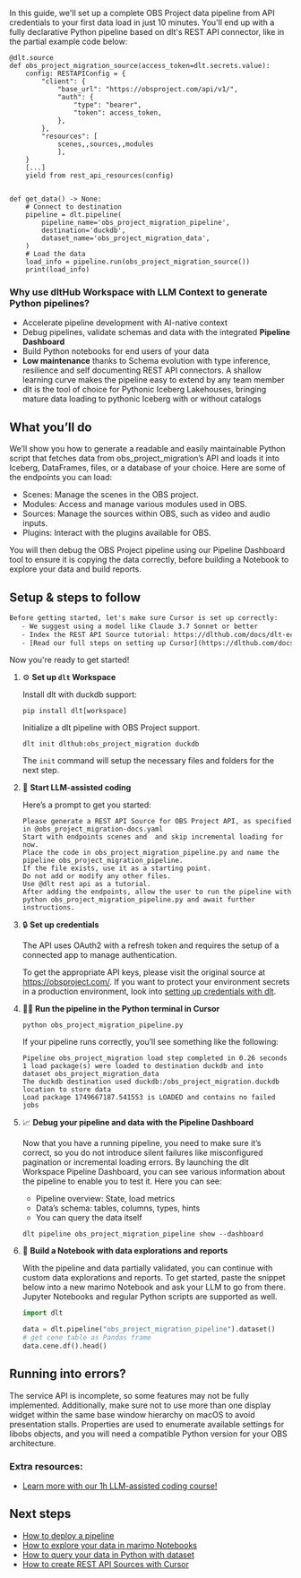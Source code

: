 In this guide, we'll set up a complete OBS Project data pipeline from API credentials to your first data load in just 10 minutes. You'll end up with a fully declarative Python pipeline based on dlt's REST API connector, like in the partial example code below:

```python-outcome
@dlt.source
def obs_project_migration_source(access_token=dlt.secrets.value):
    config: RESTAPIConfig = {
        "client": {
            "base_url": "https://obsproject.com/api/v1/",
            "auth": {
                "type": "bearer",
                "token": access_token,
            },
        },
        "resources": [
            scenes,,sources,,modules
            ],
    }
    [...]
    yield from rest_api_resources(config)


def get_data() -> None:
    # Connect to destination
    pipeline = dlt.pipeline(
        pipeline_name='obs_project_migration_pipeline',
        destination='duckdb',
        dataset_name='obs_project_migration_data', 
    )
    # Load the data
    load_info = pipeline.run(obs_project_migration_source())
    print(load_info) 
```

### Why use dltHub Workspace with LLM Context to generate Python pipelines?

- Accelerate pipeline development with AI-native context
- Debug pipelines, validate schemas and data with the integrated **Pipeline Dashboard**
- Build Python notebooks for end users of your data
- **Low maintenance** thanks to Schema evolution with type inference, resilience and self documenting REST API connectors. A shallow learning curve makes the pipeline easy to extend by any team member
- dlt is the tool of choice for Pythonic Iceberg Lakehouses, bringing mature data loading to pythonic Iceberg with or without catalogs

## What you’ll do

We’ll show you how to generate a readable and easily maintainable Python script that fetches data from obs_project_migration’s API and loads it into Iceberg, DataFrames, files, or a database of your choice. Here are some of the endpoints you can load:

- Scenes: Manage the scenes in the OBS project.
- Modules: Access and manage various modules used in OBS.
- Sources: Manage the sources within OBS, such as video and audio inputs.
- Plugins: Interact with the plugins available for OBS.

You will then debug the OBS Project pipeline using our Pipeline Dashboard tool to ensure it is copying the data correctly, before building a Notebook to explore your data and build reports.

## Setup & steps to follow

```default
Before getting started, let's make sure Cursor is set up correctly:
   - We suggest using a model like Claude 3.7 Sonnet or better
   - Index the REST API Source tutorial: https://dlthub.com/docs/dlt-ecosystem/verified-sources/rest_api/ and add it to context as **@dlt rest api**
   - [Read our full steps on setting up Cursor](https://dlthub.com/docs/dlt-ecosystem/llm-tooling/cursor-restapi#23-configuring-cursor-with-documentation)
```

Now you're ready to get started!

1. ⚙️ **Set up `dlt` Workspace**
    
    Install dlt with duckdb support:
    ```shell
    pip install dlt[workspace]
    ```

    Initialize a dlt pipeline with OBS Project support.
    ```shell
    dlt init dlthub:obs_project_migration duckdb
    ```

    The `init` command will setup the necessary files and folders for the next step.
    
2. 🤠 **Start LLM-assisted coding**
    
    Here’s a prompt to get you started:
    
    ```prompt
    Please generate a REST API Source for OBS Project API, as specified in @obs_project_migration-docs.yaml 
    Start with endpoints scenes and  and skip incremental loading for now. 
    Place the code in obs_project_migration_pipeline.py and name the pipeline obs_project_migration_pipeline. 
    If the file exists, use it as a starting point. 
    Do not add or modify any other files. 
    Use @dlt rest api as a tutorial. 
    After adding the endpoints, allow the user to run the pipeline with python obs_project_migration_pipeline.py and await further instructions.
    ```

    
3. 🔒 **Set up credentials** 
    
    The API uses OAuth2 with a refresh token and requires the setup of a connected app to manage authentication.
    
    To get the appropriate API keys, please visit the original source at https://obsproject.com/.
    If you want to protect your environment secrets in a production environment, look into [setting up credentials with dlt](https://dlthub.com/docs/walkthroughs/add_credentials).
    
4. 🏃‍♀️ **Run the pipeline in the Python terminal in Cursor**
    
    ```shell
    python obs_project_migration_pipeline.py
    ```
    
    If your pipeline runs correctly, you’ll see something like the following:
    
    ```shell
    Pipeline obs_project_migration load step completed in 0.26 seconds
    1 load package(s) were loaded to destination duckdb and into dataset obs_project_migration_data
    The duckdb destination used duckdb:/obs_project_migration.duckdb location to store data
    Load package 1749667187.541553 is LOADED and contains no failed jobs
    ```
    
5. 📈 **Debug your pipeline and data with the Pipeline Dashboard**

    Now that you have a running pipeline, you need to make sure it’s correct, so you do not introduce silent failures like misconfigured pagination or incremental loading errors. By launching the dlt Workspace Pipeline Dashboard, you can see various information about the pipeline to enable you to test it. Here you can see:
    - Pipeline overview: State, load metrics
    - Data’s schema: tables, columns, types, hints
    - You can query the data itself
    
    ```shell
    dlt pipeline obs_project_migration_pipeline show --dashboard
    ```
    
6. 🐍 **Build a Notebook with data explorations and reports**

    With the pipeline and data partially validated, you can continue with custom data explorations and reports. To get started, paste the snippet below into a new marimo Notebook and ask your LLM to go from there. Jupyter Notebooks and regular Python scripts are supported as well.

    
    ```python
    import dlt

   data = dlt.pipeline("obs_project_migration_pipeline").dataset()
   # get cene table as Pandas frame
   data.cene.df().head()
    ```

## Running into errors?

The service API is incomplete, so some features may not be fully implemented. Additionally, make sure not to use more than one display widget within the same base window hierarchy on macOS to avoid presentation stalls. Properties are used to enumerate available settings for libobs objects, and you will need a compatible Python version for your OBS architecture.

### Extra resources:

- [Learn more with our 1h LLM-assisted coding course!](https://www.youtube.com/watch?v=GGid70rnJuM)

## Next steps

- [How to deploy a pipeline](https://dlthub.com/docs/walkthroughs/deploy-a-pipeline)
- [How to explore your data in marimo Notebooks](https://dlthub.com/docs/general-usage/dataset-access/marimo)
- [How to query your data in Python with dataset](https://dlthub.com/docs/general-usage/dataset-access/dataset)
- [How to create REST API Sources with Cursor](https://dlthub.com/docs/dlt-ecosystem/llm-tooling/cursor-restapi)